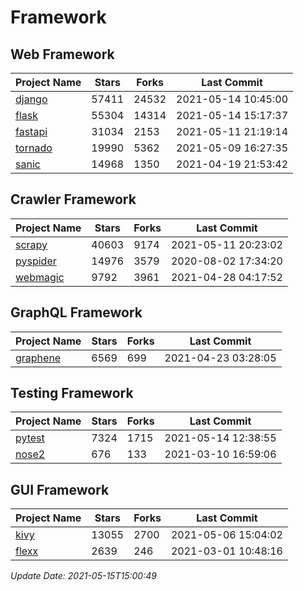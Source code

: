 # Framework

## Web Framework
| Project Name | Stars | Forks | Last Commit |
| ------------ | ----- | ----- | ----------- |
| [django](https://github.com/django/django) | 57411 | 24532 | 2021-05-14 10:45:00 |
| [flask](https://github.com/pallets/flask) | 55304 | 14314 | 2021-05-14 15:17:37 |
| [fastapi](https://github.com/tiangolo/fastapi) | 31034 | 2153 | 2021-05-11 21:19:14 |
| [tornado](https://github.com/tornadoweb/tornado) | 19990 | 5362 | 2021-05-09 16:27:35 |
| [sanic](https://github.com/sanic-org/sanic) | 14968 | 1350 | 2021-04-19 21:53:42 |

## Crawler Framework
| Project Name | Stars | Forks | Last Commit |
| ------------ | ----- | ----- | ----------- |
| [scrapy](https://github.com/scrapy/scrapy) | 40603 | 9174 | 2021-05-11 20:23:02 |
| [pyspider](https://github.com/binux/pyspider) | 14976 | 3579 | 2020-08-02 17:34:20 |
| [webmagic](https://github.com/code4craft/webmagic) | 9792 | 3961 | 2021-04-28 04:17:52 |

## GraphQL Framework
| Project Name | Stars | Forks | Last Commit |
| ------------ | ----- | ----- | ----------- |
| [graphene](https://github.com/graphql-python/graphene) | 6569 | 699 | 2021-04-23 03:28:05 |

## Testing Framework
| Project Name | Stars | Forks | Last Commit |
| ------------ | ----- | ----- | ----------- |
| [pytest](https://github.com/pytest-dev/pytest) | 7324 | 1715 | 2021-05-14 12:38:55 |
| [nose2](https://github.com/nose-devs/nose2) | 676 | 133 | 2021-03-10 16:59:06 |

## GUI Framework
| Project Name | Stars | Forks | Last Commit |
| ------------ | ----- | ----- | ----------- |
| [kivy](https://github.com/kivy/kivy) | 13055 | 2700 | 2021-05-06 15:04:02 |
| [flexx](https://github.com/flexxui/flexx) | 2639 | 246 | 2021-03-01 10:48:16 |

*Update Date: 2021-05-15T15:00:49*